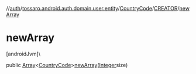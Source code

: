 //[auth](../../../../index.md)/[tossaro.android.auth.domain.user.entity](../../index.md)/[CountryCode](../index.md)/[CREATOR](index.md)/[newArray](new-array.md)

# newArray

[androidJvm]\

public [Array](https://kotlinlang.org/api/latest/jvm/stdlib/kotlin/-array/index.html)&lt;[CountryCode](../index.md)&gt;[newArray](new-array.md)([Integer](https://developer.android.com/reference/kotlin/java/lang/Integer.html)size)
